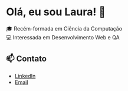 # Olá, eu sou Laura! 👋

🎓 Recém-formada em Ciência da Computação  
💻 Interessada em Desenvolvimento Web e QA  

## 📫 Contato

- [LinkedIn](https://www.linkedin.com/in/laura-ratis)
- [Email](mailto:laura.ratis.it@gmail.com)
